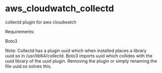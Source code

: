 # aws_cloudwatch_collectd
collectd plugin for aws cloudwatch 

Requirements:

Boto3

Note: Collectd has a plugin uuid which when installed places a library uuid.so in /usr/lib64/collectd. Boto3 imports uuid which collides with the uuid library of the uuid plugin. Removing the plugin or simply renaming the file uuid.so solves this. 
